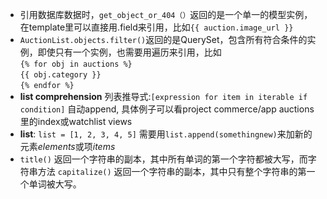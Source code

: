 - 引用数据库数据时，`get_object_or_404（）`返回的是一个单一的模型实例， 在template里可以直接用.field来引用，比如`{{ auction.image_url }}`
- `AuctionList.objects.filter()`返回的是QuerySet，包含所有符合条件的实例，即使只有一个实例，也需要用遍历来引用，比如<br>`{% for obj in auctions %}` <br> `{{ obj.category }}` <br> `{% endfor %}`
- **list comprehension** 列表推导式:`[expression for item in iterable if condition]` 自动append, 具体例子可以看project commerce/app auctions里的index或watchlist views
- **list**: `list = [1, 2, 3, 4, 5]` 需要用`list.append(somethingnew)`来加新的元素*elements*或项*items*
- `title()` 返回一个字符串的副本，其中所有单词的第一个字符都被大写，而字符串方法 `capitalize()` 返回一个字符串的副本，其中只有整个字符串的第一个单词被大写。
